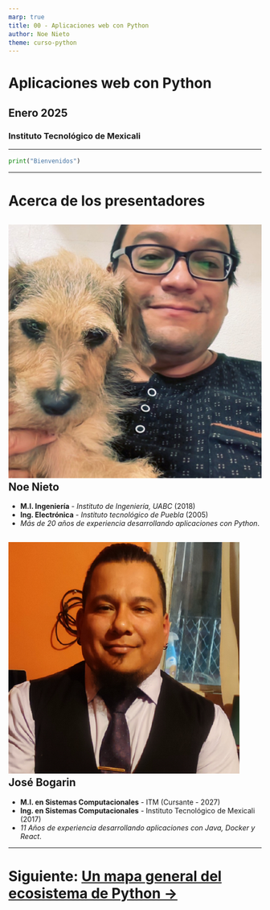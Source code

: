 ```yaml
---
marp: true
title: 00 - Aplicaciones web con Python
author: Noe Nieto
theme: curso-python
---
```


# Aplicaciones web con Python

## Enero 2025

### Instituto Tecnológico de Mexicali

---

```python
print("Bienvenidos")
```

---

# Acerca de los presentadores



<div class="columnas">
<div class="col">

## ![width:100px drop-shadow rounded](imagenes/noe.jpg) Noe Nieto



- **M.I. Ingeniería** - *Instituto de Ingeniería, UABC* (2018)
- **Ing. Electrónica** - *Instituto tecnológico de Puebla* (2005)
- *Más de 20 años de experiencia desarrollando aplicaciones con Python*.

</div>
<div class="col">

## ![width:100px drop-shadow rounded](imagenes/jose.png) José Bogarin

- **M.I. en Sistemas Computacionales** - ITM (Cursante - 2027)
- **Ing. en Sistemas Computacionales** - Instituto Tecnológico de Mexicali (2017)
- *11 Años de experiencia desarrollando aplicaciones con Java, Docker y React*. 

</div>
</div>

---

# Siguiente: [Un mapa general del ecosistema de Python →](002-Mapa-de-python.md)

